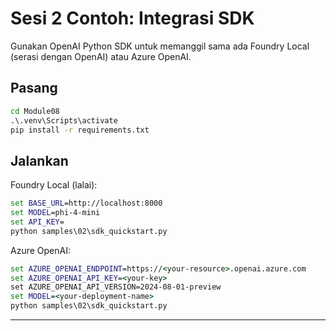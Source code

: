 <!--
CO_OP_TRANSLATOR_METADATA:
{
  "original_hash": "bf711f77cca7c5500e22ff5c032016f1",
  "translation_date": "2025-09-22T22:41:44+00:00",
  "source_file": "Module08/samples/02/README.md",
  "language_code": "ms"
}
-->
# Sesi 2 Contoh: Integrasi SDK

Gunakan OpenAI Python SDK untuk memanggil sama ada Foundry Local (serasi dengan OpenAI) atau Azure OpenAI.

## Pasang
```cmd
cd Module08
.\.venv\Scripts\activate
pip install -r requirements.txt
```

## Jalankan
Foundry Local (lalai):
```cmd
set BASE_URL=http://localhost:8000
set MODEL=phi-4-mini
set API_KEY=
python samples\02\sdk_quickstart.py
```

Azure OpenAI:
```cmd
set AZURE_OPENAI_ENDPOINT=https://<your-resource>.openai.azure.com
set AZURE_OPENAI_API_KEY=<your-key>
set AZURE_OPENAI_API_VERSION=2024-08-01-preview
set MODEL=<your-deployment-name>
python samples\02\sdk_quickstart.py
```

---

